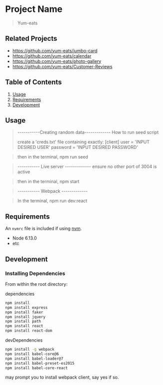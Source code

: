 # Project Name

> Yum-eats

## Related Projects

  - https://github.com/yum-eats/jumbo-card
  - https://github.com/yum-eats/calendar
  - https://github.com/yum-eats/photo-gallery
  - https://github.com/yum-eats/Customer-Reviews

## Table of Contents

1. [Usage](#Usage)
1. [Requirements](#requirements)
1. [Development](#development)

## Usage

> -----------Creating random data-------------
> How to run seed script
> 
> create a 'creds.txt' file containing exactly:
> [client]
> user = 'INPUT DESIRED USER'
> password = 'INPUT DESIRED PASSWORD'

> then in the terminal, npm run seed

> ----------- Live server -------------
> ensure no other port of 3004 is active

> then in the terminal, npm start

> ----------- Webpack -------------

> In the terminal, npm run dev:react





## Requirements

An `nvmrc` file is included if using [nvm](https://github.com/creationix/nvm).

- Node 6.13.0
- etc

## Development

### Installing Dependencies

From within the root directory:

dependencies
```sh
npm install
npm install express
npm install faker
npm install jquery
npm install path
npm install react
npm install react-dom

```
devDependencies
```sh
npm install -g webpack
npm install babel-core@6
npm install babel-loader@7
npm install babel-preset-es2015
npm install babel-core-react
```
may prompt you to install webpack client, say yes if so.